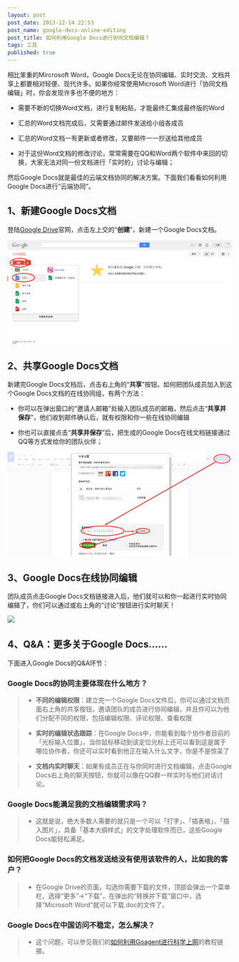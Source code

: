 ```yaml
---
layout: post
post_date: 2013-12-14 22:53
post_name: google-docs-online-editing
post_title: 如何利用Google Docs进行协同文档编辑？
tags: 工具
published: true
---
```

相比笨重的Mircrosoft Word，Google Docs无论在协同编辑、实时交流、文档共享上都要相对轻便、现代许多。如果你经常使用Microsoft Word进行「协同文档编辑」时，你会发现许多也不便的地方：

*   需要不断的切换Word文档，进行复制粘贴，才能最终汇集成最终版的Word

*   汇总的Word文档完成后，又需要通过邮件发送给小组各成员

*   汇总的Word文档一有更新或者修改，又要邮件一一抄送给其他成员

*   对于这份Word文档的修改讨论，常常需要在QQ和Word两个软件中来回的切换，大家无法对同一份文档进行「实时的」讨论与编辑；

然后Google Docs就是最佳的云端文档协同的解决方案。下面我们看看如何利用Google Docs进行“云端协同”。

## 1、新建Google Docs文档

登陆[Google Drive](https://drive.google.com/)官网，点击左上交的“**创建**”，新建一个Google Docs文档。

![](./_image/ceate-google-docs.png)

## 2、共享Google Docs文档

新建完Google Docs文档后，点击右上角的“**共享**”按钮。如何把团队成员加入到这个Google Docs文档的在线协同组，有两个方法：

*   你可以在弹出窗口的“邀请人邮箱”处输入团队成员的邮箱，然后点击“**共享并保存**”，他们收到邮件确认后，就有权限和你一些在线协同编辑

*   你也可以直接点击“**共享并保存**”后，把生成的Google Docs在线文档链接通过QQ等方式发给你的团队伙伴；

![](./_image/share-google-docs1.png)

## 3、Google Docs在线协同编辑

团队成员点击Google Docs文档链接进入后，他们就可以和你一起进行实时协同编辑了，你们可以通过或右上角的“讨论”按钮进行实时聊天！

![](~/qq-snapchat.png)

## 4、Q&amp;A：更多关于Google Docs……

下面进入Google Docs的Q&amp;A环节：

### Google Docs的协同主要体现在什么地方？

> *   **不同的编辑权限**：建立完一个Google Docs文件后，你可以通过文档页面右上角的共享按钮，邀请团队的成员进行协同编辑，并且你可以为他们分配不同的权限，包括编辑权限、评论权限、查看权限

> *   **实时的编辑状态跟踪**：在Google Docs中，你能看到每个协作者目前的「光标输入位置」，当你鼠标移动到该定位光标上还可以看到这是属于哪位协作者，你还可以实时看到他正在输入什么文字，你是不是惊呆了

> *   **文档内实时聊天**：如果有成员正在与你同时进行文档编辑，点击Google Docs右上角的聊天按钮，你就可以像在QQ群一样实时与他们对话讨论。

### Google Docs能满足我的文档编辑需求吗？

> *   这就是说，绝大多数人需要的就只是一个可以「打字」、「插表格」、「插入图片」，具备「基本大纲样式」的文字处理软件而已，这些Google Docs能轻松满足。

### 如何把Google Docs的文档发送给没有使用该软件的人，比如我的客户？

> *   在Google Drive的页面，勾选你需要下载的文件，顶部会弹出一个菜单栏，选择“更多”-&gt;“下载”，在弹出的“转换并下载”窗口中，选择“Microsoft Word”就可以下载.doc的文件了。

### Google Docs在中国访问不稳定，怎么解决？

> *   这个问题，可以参见我们的[如何利用Goagent进行科学上网](http://www.banpie.info/how-to-use-goagent-to-science-online/)的教程链接。